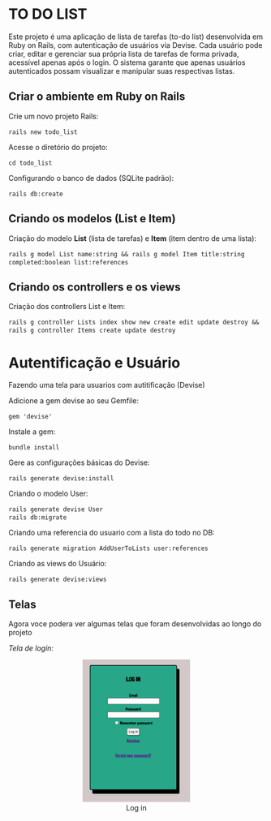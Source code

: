 # TO DO LIST

Este projeto é uma aplicação de lista de tarefas (to-do list) desenvolvida em Ruby on Rails, com autenticação de usuários via Devise. Cada usuário pode criar, editar e gerenciar sua própria lista de tarefas de forma privada, acessível apenas após o login. O sistema garante que apenas usuários autenticados possam visualizar e manipular suas respectivas listas.

## Criar o ambiente em Ruby on Rails
Crie um novo projeto Rails:
```
rails new todo_list
```
Acesse o diretório do projeto:
```
cd todo_list
```
Configurando o banco de dados (SQLite padrão):
```
rails db:create
```

## Criando os modelos (List e Item)
Criação do modelo **List** (lista de tarefas) e **Item** (item dentro de uma lista):
```
rails g model List name:string && rails g model Item title:string completed:boolean list:references
```

## Criando os controllers e os views
Criação dos controllers List e Item:
```
rails g controller Lists index show new create edit update destroy && rails g controller Items create update destroy
```

# Autentificação e Usuário

Fazendo uma tela para usuarios com autitificação (Devise)

Adicione a gem devise ao seu Gemfile:
```
gem 'devise'
```
Instale a gem:

```
bundle install
```
Gere as configurações básicas do Devise:
```
rails generate devise:install
```
Criando o modelo User:
```
rails generate devise User
rails db:migrate

```
Criando uma referencia do usuario com a lista do todo no DB:
```
rails generate migration AddUserToLists user:references
```

Criando as views do Usuário: 
```
rails generate devise:views

```

## Telas

Agora voce podera ver algumas telas que foram desenvolvidas ao longo do projeto

*Tela de login:*


<figure style="text-align: center;">
    <img src="/images/login.png" alt="login" style="width: 50%; height: 50%;"/>
    <figcaption style="text-align: center;">Log in</figcaption>
</figure>